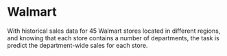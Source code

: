 # Walmart
With historical sales data for 45 Walmart stores located in different regions, and knowing that each store contains a number of departments, the task is predict the department-wide sales for each store.
